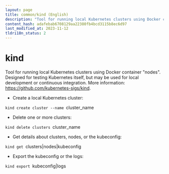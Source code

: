```yaml
---
layout: page
title: common/kind (English)
description: "Tool for running local Kubernetes clusters using Docker container \"nodes\"."
content_hash: adafebab6708129aa22380fb4bcd3115b8ec6d97
last_modified_at: 2023-11-12
tldri18n_status: 2
---
```

# kind

Tool for running local Kubernetes clusters using Docker container "nodes".
Designed for testing Kubernetes itself, but may be used for local development or continuous integration.
More information: <https://github.com/kubernetes-sigs/kind>.

- Create a local Kubernetes cluster:

`kind create cluster --name `<span class="tldr-var badge badge-pill bg-dark-lm bg-white-dm text-white-lm text-dark-dm font-weight-bold">cluster_name</span>

- Delete one or more clusters:

`kind delete clusters `<span class="tldr-var badge badge-pill bg-dark-lm bg-white-dm text-white-lm text-dark-dm font-weight-bold">cluster_name</span>

- Get details about clusters, nodes, or the kubeconfig:

`kind get `<span class="tldr-var badge badge-pill bg-dark-lm bg-white-dm text-white-lm text-dark-dm font-weight-bold">clusters|nodes|kubeconfig</span>

- Export the kubeconfig or the logs:

`kind export `<span class="tldr-var badge badge-pill bg-dark-lm bg-white-dm text-white-lm text-dark-dm font-weight-bold">kubeconfig|logs</span>
